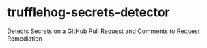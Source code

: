 # trufflehog-secrets-detector
Detects Secrets on a GitHub Pull Request and Comments to Request Remediation
